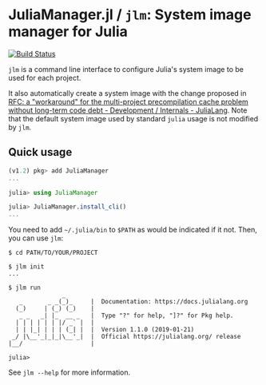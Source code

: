 # JuliaManager.jl / `jlm`: System image manager for Julia

[![Build Status](https://travis-ci.com/tkf/JuliaManager.jl.svg?branch=master)](https://travis-ci.com/tkf/JuliaManager.jl)


`jlm` is a command line interface to configure Julia's system image to
be used for each project.


It also automatically create a system image with the change proposed
in
[RFC: a "workaround" for the multi-project precompilation cache problem without long-term code debt - Development / Internals - JuliaLang](https://discourse.julialang.org/t/22233).
Note that the default system image used by standard `julia` usage is
not modified by `jlm`.


## Quick usage

```julia
(v1.2) pkg> add JuliaManager
...

julia> using JuliaManager

julia> JuliaManager.install_cli()
...
```

You need to add `~/.julia/bin` to `$PATH` as would be indicated if it
not.  Then, you can use `jlm`:

```console
$ cd PATH/TO/YOUR/PROJECT

$ jlm init
...

$ jlm run
               _
   _       _ _(_)_     |  Documentation: https://docs.julialang.org
  (_)     | (_) (_)    |
   _ _   _| |_  __ _   |  Type "?" for help, "]?" for Pkg help.
  | | | | | | |/ _` |  |
  | | |_| | | | (_| |  |  Version 1.1.0 (2019-01-21)
 _/ |\__'_|_|_|\__'_|  |  Official https://julialang.org/ release
|__/                   |

julia>
```

See `jlm --help` for more information.
